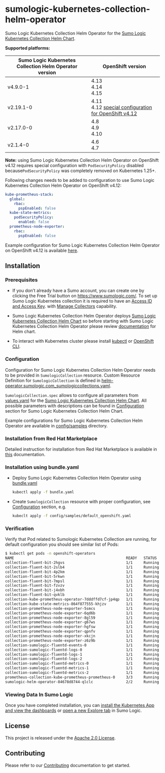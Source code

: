 # sumologic-kubernetes-collection-helm-operator

Sumo Logic Kubernetes Collection Helm Operator for the [Sumo Logic Kubernetes Collection Helm Chart][helm-chart-repo].

**Supported platforms:**

| Sumo Logic Kubernetes Collection Helm Operator version | OpenShift version                                                      |
|--------------------------------------------------------|------------------------------------------------------------------------|
| v4.9.0-1                                               | 4.13<br/>4.14<br/>4.15
| v2.19.1-0                                              | 4.11<br/>4.12 [special configuration for OpenShift v4.12][config_4.12] |
| v2.17.0-0                                              | 4.8<br/>4.9<br/>4.10                                                   |
| v2.1.4-0                                               | 4.6<br/>4.7                                                            |

**Note:** using Sumo Logic Kubernetes Collection Helm Operator on OpenShift v4.12 requires special configuration with `PodSecurityPolicy` disabled
because`PodSecurityPolicy` was completely removed on Kubernetes 1.25+.

Following changes needs to be added to configuration to use Sumo Logic Kubernetes Collection Helm Operator on OpenShift v4.12:

```yaml
kube-prometheus-stack:
  global:
    rbac:
      pspEnabled: false
  kube-state-metrics:
    podSecurityPolicy:
      enabled: false
  prometheus-node-exporter:
    rbac:
      pspEnabled: false
```

Example configuration for Sumo Logic Kubernetes Collection Helm Operator on OpenShift v4.12 is available [here][config_4.12].

[config_4.12]: config/samples/default_openshift_4_12.yaml

## Installation

### Prerequisites

- If you don’t already have a Sumo account, you can create one by clicking the Free Trial button on https://www.sumologic.com/.
  To set up Sumo Logic Kubernetes collection it is required to have an [Access ID and Access Key][access_keys].
  with [Manage Collectors][role_capabilities] capability.

- Sumo Logic Kubernetes Collection Helm Operator deploys [Sumo Logic Kubernetes Collection Helm Chart][helm-chart-repo] so before starting with Sumo Logic Kubernetes Collection Helm Operator please review [documentation][helm-docs] for Helm chart.

- To interact with Kubernetes cluster please install [kubectl][kubectl_install] or [OpenShift CLI][oc_install].

[access_keys]: https://help.sumologic.com/Manage/Security/Access-Keys
[role_capabilities]: https://help.sumologic.com/Manage/Users-and-Roles/Manage-Roles/05-Role-Capabilities#data-management
[helm-chart-repo]: https://github.com/SumoLogic/sumologic-kubernetes-collection
[helm-docs]: https://github.com/SumoLogic/sumologic-kubernetes-collection/tree/release-v2.1/deploy/docs
[kubectl_install]: https://kubernetes.io/docs/tasks/tools/install-kubectl-linux/
[oc_install]: https://docs.openshift.com/container-platform/4.7/cli_reference/openshift_cli/getting-started-cli.html

### Configuration

Configuration for Sumo Logic Kubernetes Collection Helm Operator needs to be provided in `SumologicCollection` resource.
Custom Resource Definition for `SumologicCollection` is defined in
[helm-operator.sumologic.com_sumologiccollections.yaml][crd].

`SumologicCollection.spec` allows to configure all parameters from [values.yaml][values.yaml] for the
[Sumo Logic Kubernetes Collection Helm Chart][helm-chart-repo].
All possible parameters with descriptions can be found in [Configuration][helm-chart-configuration]
section for Sumo Logic Kubernetes Collection Helm Chart.

Example configurations for Sumo Logic Kubernetes Collection Helm Operator are available in [config/samples](config/samples) directory.

### Installation from Red Hat Marketplace

Detailed instruction for installation from Red Hat Marketplace is available in [this](docs/install_from_redhat_marketplace.md) documentation.

### Installation using bundle.yaml

- Deploy Sumo Logic Kubernetes Collection Helm Operator using [bundle.yaml](bundle.yaml)

  ```bash
  kubectl apply -f bundle.yaml
  ```

- Create `SumologicCollection` resource with proper configuration, see [Configuration](#configuration) section, e.g.

  ```bash
  kubeclt apply -f config/samples/default_openshift.yaml
  ```

### Verification

Verify that Pod related to Sumologic Kubernetes Collection are running,
for default configuration you should see similar list of Pods:

```bash
$ kubectl get pods -n openshift-operators
NAME                                                   READY   STATUS    RESTARTS   AGE
collection-fluent-bit-2hgvs                            1/1     Running   0          3m42s
collection-fluent-bit-2slb4                            1/1     Running   0          3m42s
collection-fluent-bit-4p2km                            1/1     Running   0          3m42s
collection-fluent-bit-5rkwn                            1/1     Running   0          3m42s
collection-fluent-bit-7mpsl                            1/1     Running   0          3m41s
collection-fluent-bit-fzvzv                            1/1     Running   0          3m42s
collection-fluent-bit-j4xbh                            1/1     Running   0          3m41s
collection-fluent-bit-qvklb                            1/1     Running   0          3m42s
collection-kube-prometheus-operator-7dddffd7cf-jp4qp   1/1     Running   0          3m42s
collection-kube-state-metrics-864f877555-khjzv         1/1     Running   0          3m42s
collection-prometheus-node-exporter-5smcs              1/1     Running   0          3m42s
collection-prometheus-node-exporter-6qd6b              1/1     Running   0          3m41s
collection-prometheus-node-exporter-8gl59              1/1     Running   0          3m41s
collection-prometheus-node-exporter-g67ws              1/1     Running   0          3m41s
collection-prometheus-node-exporter-hgfsw              1/1     Running   0          3m41s
collection-prometheus-node-exporter-qpnfv              1/1     Running   0          3m42s
collection-prometheus-node-exporter-xkcjn              1/1     Running   0          3m42s
collection-prometheus-node-exporter-z6z9b              1/1     Running   0          3m41s
collection-sumologic-fluentd-events-0                  1/1     Running   0          3m41s
collection-sumologic-fluentd-logs-0                    1/1     Running   0          3m41s
collection-sumologic-fluentd-logs-1                    1/1     Running   0          3m41s
collection-sumologic-fluentd-logs-2                    1/1     Running   0          3m41s
collection-sumologic-fluentd-metrics-0                 1/1     Running   0          3m41s
collection-sumologic-fluentd-metrics-1                 1/1     Running   0          3m41s
collection-sumologic-fluentd-metrics-2                 1/1     Running   0          3m41s
prometheus-collection-kube-prometheus-prometheus-0     3/3     Running   1          3m22s
sumologic-helm-operator-84678d8744-qlclc               2/2     Running   0          64m
```

### Viewing Data In Sumo Logic

Once you have completed installation, you can [install the Kubernetes App and view the dashboards][install_apps]
or [open a new Explore tab][k8s_tab] in Sumo Logic.

[install_apps]: https://help.sumologic.com/07Sumo-Logic-Apps/10Containers_and_Orchestration/Kubernetes/Install_the_Kubernetes_App%2C_Alerts%2C_and_view_the_Dashboards
[k8s_tab]: https://help.sumologic.com/Observability_Solution/Kubernetes_Solution/Navigate_your_Kubernetes_environment

## License

This project is released under the [Apache 2.0 License](licenses/LICENSE).

## Contributing

Please refer to our [Contributing](CONTRIBUTING.md) documentation to get started.

[helm-chart-repo]: https://github.com/SumoLogic/sumologic-kubernetes-collection
[helm-chart-configuration]: https://github.com/SumoLogic/sumologic-kubernetes-collection/blob/release-v2.1/deploy/helm/sumologic/README.md#configuration
[crd]: config/crd/bases/helm-operator.sumologic.com_sumologiccollections.yaml
[values.yaml]: https://github.com/SumoLogic/sumologic-kubernetes-collection/blob/release-v2.1/deploy/helm/sumologic/values.yaml
